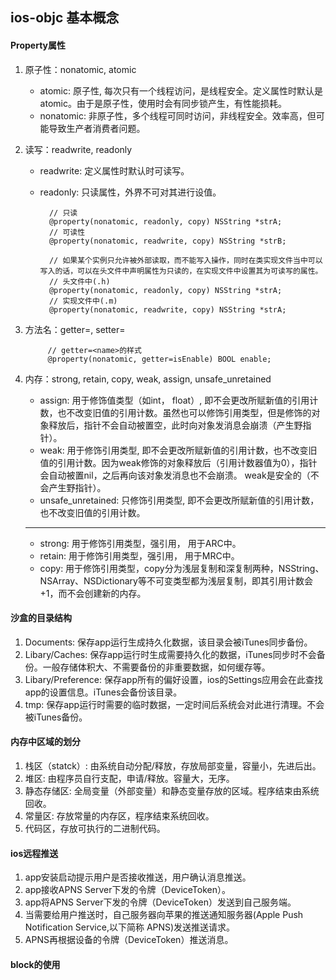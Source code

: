 ## ios-objc 基本概念

#### Property属性

1. 原子性：nonatomic, atomic

	* atomic: 原子性, 每次只有一个线程访问，是线程安全。定义属性时默认是atomic。由于是原子性，使用时会有同步锁产生，有性能损耗。
	* nonatomic: 非原子性，多个线程可同时访问，非线程安全。效率高，但可能导致生产者消费者问题。
	
2. 读写：readwrite, readonly

	* readwrite: 定义属性时默认时可读写。
	* readonly: 只读属性，外界不可对其进行设值。
			
			// 只读
			@property(nonatomic, readonly, copy) NSString *strA;
			// 可读性
			@property(nonatomic, readwrite, copy) NSString *strB;
			
			// 如果某个实例只允许被外部读取，而不能写入操作，同时在类实现文件当中可以写入的话，可以在头文件中声明属性为只读的，在实现文件中设置其为可读写的属性。
			// 头文件中(.h)
			@property(nonatomic, readonly, copy) NSString *strA;
			// 实现文件中(.m)
			@property(nonatomic, readwrite, copy) NSString *strA;
	
3. 方法名：getter=<gettername>, setter=<settername>

			// getter=<name>的样式
			@property(nonatomic, getter=isEnable) BOOL enable;
	
4. 内存：strong, retain, copy, weak, assign, unsafe_unretained

	* assign: 用于修饰值类型（如int， float）, 即不会更改所赋新值的引用计数，也不改变旧值的引用计数。虽然也可以修饰引用类型，但是修饰的对象释放后，指针不会自动被置空，此时向对象发消息会崩溃（产生野指针）。
	* weak: 用于修饰引用类型, 即不会更改所赋新值的引用计数，也不改变旧值的引用计数。因为weak修饰的对象释放后（引用计数器值为0），指针会自动被置nil，之后再向该对象发消息也不会崩溃。 weak是安全的（不会产生野指针）。
	* unsafe_unretained: 只修饰引用类型, 即不会更改所赋新值的引用计数，也不改变旧值的引用计数。

	
	--------
	* strong: 用于修饰引用类型，强引用， 用于ARC中。
	* retain: 用于修饰引用类型，强引用， 用于MRC中。
	* copy: 用于修饰引用类型，copy分为浅层复制和深复制两种，NSString、NSArray、NSDictionary等不可变类型都为浅层复制，即其引用计数会+1，而不会创建新的内存。


#### 沙盒的目录结构

1. Documents: 保存app运行生成持久化数据，该目录会被iTunes同步备份。
2. Libary/Caches: 保存app运行时生成需要持久化的数据，iTunes同步时不会备份。一般存储体积大、不需要备份的非重要数据，如何缓存等。
3. Libary/Preference: 保存app所有的偏好设置，ios的Settings应用会在此查找app的设置信息。iTunes会备份该目录。
4. tmp: 保存app运行时需要的临时数据，一定时间后系统会对此进行清理。不会被iTunes备份。


#### 内存中区域的划分

1. 栈区（statck）: 由系统自动分配/释放，存放局部变量，容量小，先进后出。
2. 堆区: 由程序员自行支配，申请/释放。容量大，无序。
3. 静态存储区: 全局变量（外部变量）和静态变量存放的区域。程序结束由系统回收。
4. 常量区: 存放常量的内存区，程序结束系统回收。
5. 代码区，存放可执行的二进制代码。


#### ios远程推送

1. app安装启动提示用户是否接收推送，用户确认消息推送。
2. app接收APNS Server下发的令牌（DeviceToken）。
3. app将APNS Server下发的令牌（DeviceToken）发送到自己服务端。
4. 当需要给用户推送时，自己服务器向苹果的推送通知服务器(Apple Push Notification Service,以下简称 APNS)发送推送请求。
5. APNS再根据设备的令牌（DeviceToken）推送消息。


#### block的使用


